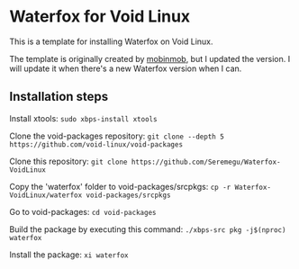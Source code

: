 # Waterfox for Void Linux
This is a template for installing Waterfox on Void Linux.

The template is originally created by [mobinmob](https://codeberg.org/mobinmob/abyss-packages), but I updated the version. I will update it when there's a new Waterfox version when I can.


## Installation steps
Install xtools: `sudo xbps-install xtools`

Clone the void-packages repository: `git clone --depth 5 https://github.com/void-linux/void-packages`

Clone this repository: `git clone https://github.com/Seremegu/Waterfox-VoidLinux`

Copy the 'waterfox' folder to void-packages/srcpkgs: `cp -r Waterfox-VoidLinux/waterfox void-packages/srcpkgs`

Go to void-packages: `cd void-packages`

Build the package by executing this command: `./xbps-src pkg -j$(nproc) waterfox`

Install the package: `xi waterfox`
